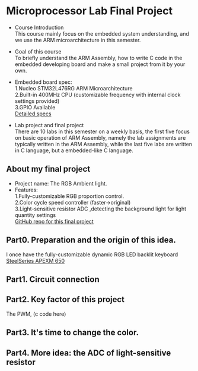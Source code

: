 # Microprocessor Lab Final Project

* Course Introduction <br />
This course mainly focus on the embedded system understanding, and we use the ARM microarchitecture in this semester.

* Goal of this course <br />
To briefly understand the ARM Assembly, how to write C code in the embedded developing board and make a small project from it by your own.

* Embedded board spec:<br />
1.Nucleo STM32L476RG ARM Microarchitecture <br />
2.Built-in 400MHz CPU (customizable frequency with internal clock settings provided) <br />
3.GPIO Available <br />
[Detailed specs](http://www.st.com/en/microcontrollers/stm32l476rg.html) <br />

* Lab project and final project <br />
There are 10 labs in this semester on a weekly basis, the first five focus on basic operation of ARM Assembly, namely the lab assignments are
typically written in the ARM Assembly, while the last five labs are written in C language, but a embedded-like C language.


## About my final project

* Project name: The RGB Ambient light. <br />
* Features: <br />
1.Fully-customizable RGB proportion control. <br />
2.Color cycle speed controller (faster->original)<br />
3.Light-sensitive resistor ADC ,detecting the background light for light quantity settings<br />
[GitHub repo for this final project](https://github.com/Alfons0329/MPSLab_Fall_2017/tree/master/Final_Project)

## Part0. Preparation and the origin of this idea.

I once have the fully-customizable dynamic RGB LED backlit keyboard [SteelSeries APEXM 650](https://steelseries.com/gaming-keyboards/apex-m650)


## Part1. Circuit connection


## Part2. Key factor of this project

The PWM,
(c code here)

## Part3. It's time to change the color.

## Part4. More idea: the ADC of light-sensitive resistor
